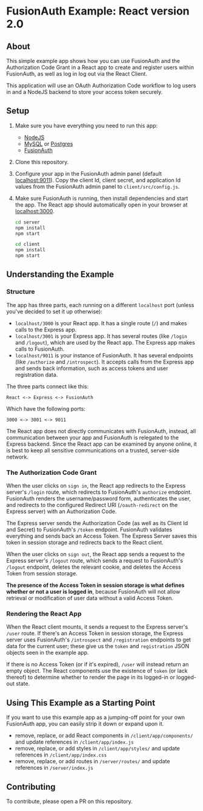 # FusionAuth Example: React version 2.0

## About

This simple example app shows how you can use FusionAuth and the Authorization Code Grant in a React app to create and register users within FusionAuth, as well as log in log out via the React Client.

This application will use an OAuth Authorization Code workflow to log users in and a NodeJS backend to store your access token securely.

## Setup

1. Make sure you have everything you need to run this app:

	- [NodeJS](https://nodejs.org/en/download/)
	- [MySQL](https://fusionauth.io/docs/v1/tech/installation-guide/database#install-mysql) or [Postgres](https://fusionauth.io/docs/v1/tech/installation-guide/database#install-postgresql)
	- [FusionAuth](https://fusionauth.io/download)

2. Clone this repository.

3. Configure your app in the FusionAuth admin panel (default [localhost:9011](localhost:9011)). Copy the client Id, client secret, and application Id values from the FusionAuth admin panel to `client/src/config.js`.

4. Make sure FusionAuth is running, then install dependencies and start the app. The React app should automatically open in your browser at [localhost:3000](http://localhost:3000).

	```zsh
	cd server
	npm install
	npm start
	```
	```zsh
	cd client
	npm install
	npm start
	```

## Understanding the Example

### Structure

The app has three parts, each running on a different `localhost` port (unless you've decided to set it up otherwise):

- `localhost/3000` is your React app. It has a single route (`/`) and makes calls to the Express app.
- `localhost/3001` is your Express app. It has several routes (like `/login` and `/logout`), which are used by the React app. The Express app makes calls to FusionAuth.
- `localhost/9011` is your instance of FusionAuth. It has several endpoints (like `/authorize` and `/introspect`). It accepts calls from the Express app and sends back information, such as access tokens and user registration data.

The three parts connect like this:

`React <-> Express <-> FusionAuth`

Which have the following ports:

`3000 <-> 3001 <-> 9011`

The React app does not directly communicates with FusionAuth, instead, all communication between your app and FusionAuth is relegated to the Express backend. Since the React app can be examined by anyone online, it is best to keep all sensitive communications on a trusted, server-side network.

### The Authorization Code Grant

When the user clicks on `sign in`, the React app redirects to the Express server's `/login` route, which redirects to FusionAuth's `authorize` endpoint. FusionAuth renders the username/password form, authenticates the user, and redirects to the configured Redirect URI (`/oauth-redirect` on the Express server) with an Authorization Code.

The Express server sends the Authorization Code (as well as its Client Id and Secret) to FusionAuth's `/token` endpoint. FusionAuth validates everything and sends back an Access Token. The Express Server saves this token in session storage and redirects back to the React client.

When the user clicks on `sign out`, the React app sends a request to the Express server's `/logout` route, which sends a request to FusionAuth's `/logout` endpoint, deletes the relevant cookie, and deletes the Access Token from session storage.

**The presence of the Access Token in session storage is what defines whether or not a user is logged in**, because FusionAuth will not allow retrieval or modification of user data without a valid Access Token.

### Rendering the React App

When the React client mounts, it sends a request to the Express server's `/user` route. If there's an Access Token in session storage, the Express server uses FusionAuth's `/introspect` and `/registration` endpoints to get data for the current user; these give us the `token` and `registration` JSON objects seen in the example app.

If there is no Access Token (or if it's expired), `/user` will instead return an empty object. The React components use the existence of `token` (or lack thereof) to determine whether to render the page in its logged-in or logged-out state.

## Using This Example as a Starting Point

If you want to use this example app as a jumping-off point for your own FusionAuth app, you can easily strip it down or expand upon it.

- remove, replace, or add React components in `/client/app/components/` and update references in `/client/app/index.js`
- remove, replace, or add styles in `/client/app/styles/` and update references in `/client/app/index.css`
- remove, replace, or add routes in `/server/routes/` and update references in `/server/index.js`

## Contributing

To contribute, please open a PR on this repository. 
